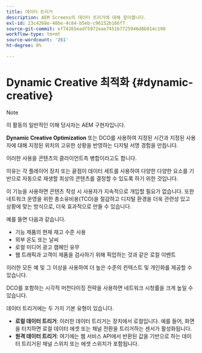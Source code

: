 ```yaml
---
title: 데이터 트리거
description: AEM Screens의 데이터 트리거에 대해 알아봅니다.
exl-id: 23c4268e-48be-4c84-b5eb-c96152b166f7
source-git-commit: ef74265eadf5972eae7451b7725946d8b014c198
workflow-type: tm+mt
source-wordcount: '261'
ht-degree: 0%

---
```


# Dynamic Creative 최적화 {#dynamic-creative}

>[!NOTE]
>
>이 활동의 일반적인 이해 당사자는 AEM 구현자입니다.

**Dynamic Creative Optimization** 또는 DCO를 사용하여 지정된 시간과 지정된 사용자에 대해 지정된 위치의 고유한 상황을 반영하는 디지털 서명 경험을 만듭니다.

이러한 사용을 콘텐츠의 클라이언트측 병합이라고도 합니다.

이유는 각 플레이어 장치 또는 끝점이 데이터 세트를 사용하여 다양한 다양한 요소를 기반으로 자동으로 재생할 최상의 콘텐츠를 결정할 수 있도록 하기 위한 것입니다.

이 기능을 사용하면 콘텐츠 작성 시 사용자가 지속적으로 개입할 필요가 없습니다. 또한 네트워크 운영을 위한 총소유비용(TCO)을 절감하고 디지털 환경을 더욱 관련성 있고 상황에 맞는 방식으로, 더욱 효과적으로 만들 수 있습니다.

예를 들면 다음과 같습니다.

* 기능 제품의 현재 재고 수준 사용
* 외부 온도 또는 날씨
* 로컬 미디어 광고 캠페인 유무
* 웹 트래픽과 고객이 제품을 검사하기 위해 픽업하는 것과 같은 로컬 이벤트

이러한 모든 예 및 그 이상을 사용하여 더 높은 수준의 컨텍스트 및 개인화를 제공할 수 있습니다.

DCO를 포함하는 시각적 머천다이징 전략을 사용하면 네트워크 시청률을 크게 높일 수 있습니다.

데이터 트리거에는 두 가지 기본 유형이 있습니다.

* **로컬 데이터 트리거**: 이러한 데이터 트리거는 장치에서 로컬입니다. 예를 들어, 화면을 터치하면 로컬 데이터 에셋 또는 채널 전환을 트리거하는 센서가 활성화됩니다.
* **원격 데이터 트리거**: 여기에는 웹 서비스 API에서 반환된 값을 기반으로 하는 데이터 트리거된 채널 스위치 또는 에셋 스위치가 포함됩니다.

